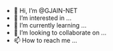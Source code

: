 - 👋 Hi, I’m @GJAIN-NET
- 👀 I’m interested in ...
- 🌱 I’m currently learning ...
- 💞️ I’m looking to collaborate on ...
- 📫 How to reach me ...

<!---
GJAIN-NET/GJAIN-NET is a ✨ special ✨ repository because its `README.md` (this file) appears on your GitHub profile.
You can click the Preview link to take a look at your changes.
--->
